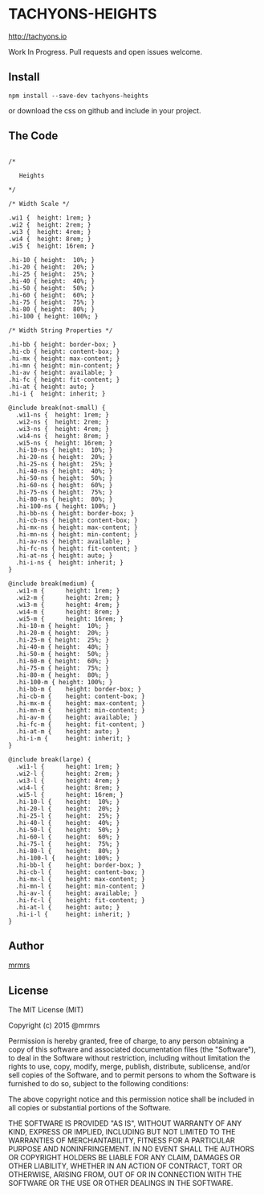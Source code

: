 # TACHYONS-HEIGHTS

http://tachyons.io

Work In Progress. Pull requests and open issues welcome.

## Install
```
npm install --save-dev tachyons-heights
```
or download the css on github and include in your project.

## The Code
```

/*

   Heights

*/

/* Width Scale */

.wi1 {  height: 1rem; }
.wi2 {  height: 2rem; }
.wi3 {  height: 4rem; }
.wi4 {  height: 8rem; }
.wi5 {  height: 16rem; }

.hi-10 { height:  10%; }
.hi-20 { height:  20%; }
.hi-25 { height:  25%; }
.hi-40 { height:  40%; }
.hi-50 { height:  50%; }
.hi-60 { height:  60%; }
.hi-75 { height:  75%; }
.hi-80 { height:  80%; }
.hi-100 { height: 100%; }

/* Width String Properties */

.hi-bb { height: border-box; }
.hi-cb { height: content-box; }
.hi-mx { height: max-content; }
.hi-mn { height: min-content; }
.hi-av { height: available; }
.hi-fc { height: fit-content; }
.hi-at { height: auto; }
.hi-i {  height: inherit; }

@include break(not-small) {
  .wi1-ns {  height: 1rem; }
  .wi2-ns {  height: 2rem; }
  .wi3-ns {  height: 4rem; }
  .wi4-ns {  height: 8rem; }
  .wi5-ns {  height: 16rem; }
  .hi-10-ns { height:  10%; }
  .hi-20-ns { height:  20%; }
  .hi-25-ns { height:  25%; }
  .hi-40-ns { height:  40%; }
  .hi-50-ns { height:  50%; }
  .hi-60-ns { height:  60%; }
  .hi-75-ns { height:  75%; }
  .hi-80-ns { height:  80%; }
  .hi-100-ns { height: 100%; }
  .hi-bb-ns { height: border-box; }
  .hi-cb-ns { height: content-box; }
  .hi-mx-ns { height: max-content; }
  .hi-mn-ns { height: min-content; }
  .hi-av-ns { height: available; }
  .hi-fc-ns { height: fit-content; }
  .hi-at-ns { height: auto; }
  .hi-i-ns {  height: inherit; }
}

@include break(medium) {
  .wi1-m {      height: 1rem; }
  .wi2-m {      height: 2rem; }
  .wi3-m {      height: 4rem; }
  .wi4-m {      height: 8rem; }
  .wi5-m {      height: 16rem; }
  .hi-10-m { height:  10%; }
  .hi-20-m { height:  20%; }
  .hi-25-m { height:  25%; }
  .hi-40-m { height:  40%; }
  .hi-50-m { height:  50%; }
  .hi-60-m { height:  60%; }
  .hi-75-m { height:  75%; }
  .hi-80-m { height:  80%; }
  .hi-100-m { height: 100%; }
  .hi-bb-m {    height: border-box; }
  .hi-cb-m {    height: content-box; }
  .hi-mx-m {    height: max-content; }
  .hi-mn-m {    height: min-content; }
  .hi-av-m {    height: available; }
  .hi-fc-m {    height: fit-content; }
  .hi-at-m {    height: auto; }
  .hi-i-m {     height: inherit; }
}

@include break(large) {
  .wi1-l {      height: 1rem; }
  .wi2-l {      height: 2rem; }
  .wi3-l {      height: 4rem; }
  .wi4-l {      height: 8rem; }
  .wi5-l {      height: 16rem; }
  .hi-10-l {    height:  10%; }
  .hi-20-l {    height:  20%; }
  .hi-25-l {    height:  25%; }
  .hi-40-l {    height:  40%; }
  .hi-50-l {    height:  50%; }
  .hi-60-l {    height:  60%; }
  .hi-75-l {    height:  75%; }
  .hi-80-l {    height:  80%; }
  .hi-100-l {   height: 100%; }
  .hi-bb-l {    height: border-box; }
  .hi-cb-l {    height: content-box; }
  .hi-mx-l {    height: max-content; }
  .hi-mn-l {    height: min-content; }
  .hi-av-l {    height: available; }
  .hi-fc-l {    height: fit-content; }
  .hi-at-l {    height: auto; }
  .hi-i-l {     height: inherit; }
}
```

## Author

[mrmrs](http://mrmrs.io)

## License

The MIT License (MIT)

Copyright (c) 2015 @mrmrs

Permission is hereby granted, free of charge, to any person obtaining a copy
of this software and associated documentation files (the "Software"), to deal
in the Software without restriction, including without limitation the rights
to use, copy, modify, merge, publish, distribute, sublicense, and/or sell
copies of the Software, and to permit persons to whom the Software is
furnished to do so, subject to the following conditions:

The above copyright notice and this permission notice shall be included in
all copies or substantial portions of the Software.

THE SOFTWARE IS PROVIDED "AS IS", WITHOUT WARRANTY OF ANY KIND, EXPRESS OR
IMPLIED, INCLUDING BUT NOT LIMITED TO THE WARRANTIES OF MERCHANTABILITY,
FITNESS FOR A PARTICULAR PURPOSE AND NONINFRINGEMENT. IN NO EVENT SHALL THE
AUTHORS OR COPYRIGHT HOLDERS BE LIABLE FOR ANY CLAIM, DAMAGES OR OTHER
LIABILITY, WHETHER IN AN ACTION OF CONTRACT, TORT OR OTHERWISE, ARISING FROM,
OUT OF OR IN CONNECTION WITH THE SOFTWARE OR THE USE OR OTHER DEALINGS IN
THE SOFTWARE.

